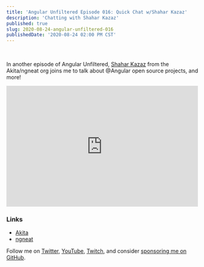 ```yaml
---
title: 'Angular Unfiltered Episode 016: Quick Chat w/Shahar Kazaz'
description: 'Chatting with Shahar Kazaz'
published: true
slug: 2020-08-24-angular-unfiltered-016
publishedDate: '2020-08-24 02:00 PM CST'
---
```

<br/>

In another episode of Angular Unfiltered, [Shahar Kazaz](https://twitter.com/ShaharKazaz) from the Akita/ngneat org joins me to talk about @Angular open source projects, and more!

<div class="center">
  <iframe width="500" height="315" src="https://www.youtube.com/embed/V-SxdUwtU18" frameborder="0" allow="accelerometer; autoplay; encrypted-media; gyroscope; picture-in-picture" allowfullscreen></iframe>
</div>

### Links

- [Akita](https://github.com/datorama/akita)
- [ngneat](https://github.com/ngneat)

Follow me on [Twitter](https://twitter.com/brandontroberts), [YouTube](https://youtube.com/brandonrobertsdev), [Twitch](https://twitch.tv/brandontroberts), and consider [sponsoring me on GitHub](https://github.com/sponsors/brandonroberts).
